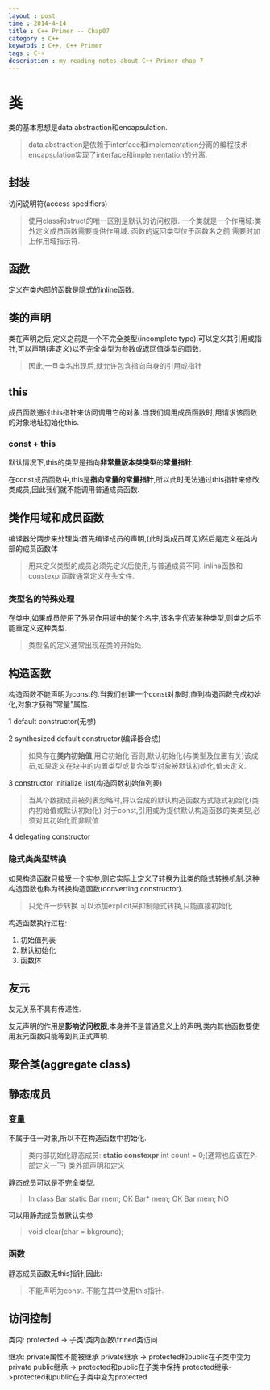 ```yaml
---                                                                                
layout : post
time : 2014-4-14
title : C++ Primer -- Chap07
category : C++ 
keywrods : C++, C++ Primer
tags : C++ 
description : my reading notes about C++ Primer chap 7
---
```


# 类

类的基本思想是data abstraction和encapsulation.
> data abstraction是依赖于interface和implementation分离的编程技术
> encapsulation实现了interface和implementation的分离.

## 封装

访问说明符(access spedifiers)

> 使用class和struct的唯一区别是默认的访问权限.
> 一个类就是一个作用域:类外定义成员函数需要提供作用域.
> 函数的返回类型位于函数名之前,需要时加上作用域指示符. 

## 函数

定义在类内部的函数是隐式的inline函数.

## 类的声明

类在声明之后,定义之前是一个不完全类型(incomplete type):可以定义其引用或指针,可以声明(非定义)以不完全类型为参数或返回值类型的函数.
> 因此,一旦类名出现后,就允许包含指向自身的引用或指针
								
## this

成员函数通过this指针来访问调用它的对象.当我们调用成员函数时,用请求该函数的对象地址初始化this.

### const + this
默认情况下,this的类型是指向**非常量版本类类型**的**常量指针**.

在const成员函数中,this是**指向常量的常量指针**,所以此时无法通过this指针来修改类成员,因此我们就不能调用普通成员函数.

## 类作用域和成员函数

编译器分两步来处理类:首先编译成员的声明,(此时类成员可见)然后是定义在类内部的成员函数体
> 用来定义类型的成员必须先定义后使用,与普通成员不同.
> inline函数和constexpr函数通常定义在头文件.

### 类型名的特殊处理

在类中,如果成员使用了外层作用域中的某个名字,该名字代表某种类型,则类之后不能重定义这种类型.
> 类型名的定义通常出现在类的开始处.


## 构造函数

构造函数不能声明为const的.当我们创建一个const对象时,直到构造函数完成初始化,对象才获得"常量"属性.

1 default constructor(无参) 

2 synthesized default constructor(编译器合成)
> 如果存在**类内初始值**,用它初始化
> 否则,默认初始化(与类型及位置有关)该成员,如果定义在块中的内置类型或复合类型对象被默认初始化,值未定义.

3 constructor initialize list(构造函数初始值列表)
> 当某个数据成员被列表忽略时,将以合成的默认构造函数方式隐式初始化(类内初始值或默认初始化)
> 对于const,引用或为提供默认构造函数的类类型,必须对其初始化而非赋值

4 delegating constructor

### 隐式类类型转换

如果构造函数只接受一个实参,则它实际上定义了转换为此类的隐式转换机制.这种构造函数也称为转换构造函数(converting constructor).
> 只允许一步转换
> 可以添加explicit来抑制隐式转换,只能直接初始化

构造函数执行过程:

1. 初始值列表
2. 默认初始化
3. 函数体

## 友元

友元关系不具有传递性.

友元声明的作用是**影响访问权限**,本身并不是普通意义上的声明,类内其他函数要使用友元函数只能等到其正式声明.

## 聚合类(aggregate class)

## 静态成员

### 变量

不属于任一对象,所以不在构造函数中初始化.
> 类内部初始化静态成员: **static constexpr** int count = 0;(通常也应该在外部定义一下)
> 类外部声明和定义

静态成员可以是不完全类型.
> In class Bar
> static Bar mem; OK
> Bar* mem; OK
> Bar mem; NO

可以用静态成员做默认实参
> void clear(char = bkground);

### 函数

静态成员函数无this指针,因此:
> 不能声明为const.
> 不能在其中使用this指针.

## 访问控制

类内:
	protected -> 子类\类内函数\frined类访问

继承:
	private属性不能被继承
	private继承 -> protected和public在子类中变为private
	public继承  -> protected和public在子类中保持
	protected继承->protected和public在子类中变为protected
